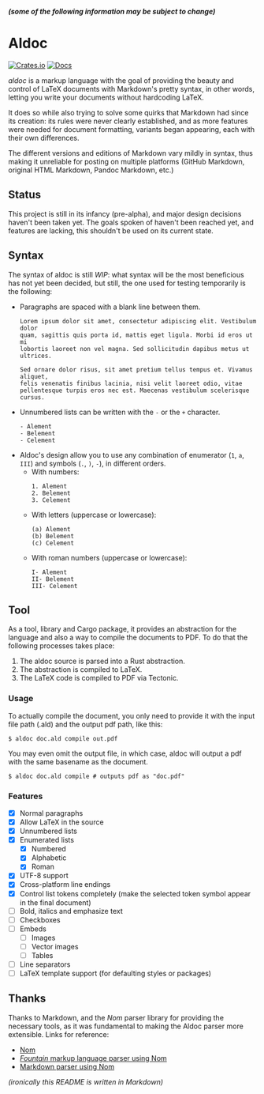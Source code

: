 ***(some of the following information may be subject to change)***
# Aldoc

[![Crates.io](https://img.shields.io/crates/v/aldoc.svg)](https://crates.io/crates/aldoc)
[![Docs](https://docs.rs/aldoc/badge.svg)](https://docs.rs/aldoc)

*aldoc* is a markup language with the goal of providing the beauty and control 
of LaTeX documents with Markdown's pretty syntax, in other words, letting you 
write your documents without hardcoding LaTeX.

It does so while also trying to solve some quirks that Markdown had since its 
creation: its rules were never clearly established, and as more features were 
needed for document formatting, variants began appearing, each with their own 
differences.

The different versions and editions of Markdown vary mildly in syntax, thus 
making it unreliable for posting on multiple platforms (GitHub Markdown, 
original HTML Markdown, Pandoc Markdown, etc.)

## Status

This project is still in its infancy (pre-alpha), and major design decisions 
haven't been taken yet. The goals spoken of haven't been reached yet, and 
features are lacking, this shouldn't be used on its current state.

## Syntax 

The syntax of aldoc is still *WIP*: what syntax will be the most beneficious 
has not yet been decided, but still, the one used for testing temporarily is 
the following:

- Paragraphs are spaced with a blank line between them.
	```
	Lorem ipsum dolor sit amet, consectetur adipiscing elit. Vestibulum dolor 
	quam, sagittis quis porta id, mattis eget ligula. Morbi id eros ut mi 
	lobortis laoreet non vel magna. Sed sollicitudin dapibus metus ut ultrices. 

	Sed ornare dolor risus, sit amet pretium tellus tempus et. Vivamus aliquet,
	felis venenatis finibus lacinia, nisi velit laoreet odio, vitae 
	pellentesque turpis eros nec est. Maecenas vestibulum scelerisque cursus.
	```
- Unnumbered lists can be written with the `-` or the `+` character.
	```
	- Alement
	- Belement
	- Celement
	```
- Aldoc's design allow you to use any combination of enumerator (`1`, `a`, 
`III`) and symbols (`.`, `)`, `-`), in different orders.
	- With numbers:
		```
		1. Alement
		2. Belement
		3. Celement
		```
	- With letters (uppercase or lowercase):
		```
		(a) Alement
		(b) Belement
		(c) Celement
		```
	- With roman numbers (uppercase or lowercase):
		```
		I- Alement
		II- Belement
		III- Celement
		```

## Tool

As a tool, library and Cargo package, it provides an abstraction for the 
language and also a way to compile the documents to PDF. To do that the 
following processes takes place:

1. The aldoc source is parsed into a Rust abstraction.
2. The abstraction is compiled to LaTeX.
3. The LaTeX code is compiled to PDF via Tectonic.

### Usage

To actually compile the document, you only need to provide it with the input
file path (.ald) and the output pdf path, like this:

```shell
$ aldoc doc.ald compile out.pdf
```

You may even omit the output file, in which case, aldoc will output a pdf
with the same basename as the document.

```shell
$ aldoc doc.ald compile # outputs pdf as "doc.pdf"
```

### Features

- [X] Normal paragraphs
- [X] Allow LaTeX in the source
- [X] Unnumbered lists
- [X] Enumerated lists
	- [X] Numbered
	- [X] Alphabetic
	- [X] Roman
- [X] UTF-8 support
- [X] Cross-platform line endings
- [X] Control list tokens completely (make the selected token symbol appear in 
the final document)
- [ ] Bold, italics and emphasize text
- [ ] Checkboxes
- [ ] Embeds
	- [ ] Images
	- [ ] Vector images
	- [ ] Tables
- [ ] Line separators
- [ ] LaTeX template support (for defaulting styles or packages)

## Thanks

Thanks to Markdown, and the *Nom* parser library for providing the necessary 
tools, as it was fundamental to making the Aldoc parser more extensible. Links 
for reference:

- [Nom](https://github.com/Geal/nom)
- [*Fountain* markup language parser using Nom](https://github.com/adamchalmers/fountain-rs)
- [Markdown parser using Nom](https://github.com/HGHimself/prose/blob/master/src/markdown.rs)

*(ironically this README is written in Markdown)*
